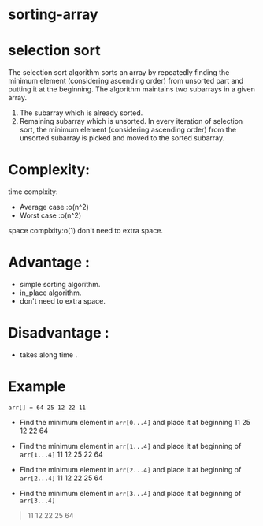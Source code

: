 # sorting-array
# selection sort

The selection sort algorithm sorts an array by repeatedly finding the minimum element (considering ascending order) from unsorted part and putting it at the beginning. The algorithm maintains two subarrays in a given array.
1) The subarray which is already sorted. 
2) Remaining subarray which is unsorted.
In every iteration of selection sort, the minimum element (considering ascending order) from the unsorted subarray is picked and moved to the sorted subarray.


# Complexity:
time complxity:
- Average case :o(n^2)
- Worst case :o(n^2)


space complxity:o(1)
don't need to extra space. 

# Advantage :
- simple sorting algorithm.
- in_place algorithm.
- don't need to extra space. 

# Disadvantage :
- takes along time .

# Example

 `arr[] = 64 25 12 22 11`

- Find the minimum element in `arr[0...4]`
 and place it at beginning
11 25 12 22 64

- Find the minimum element in `arr[1...4]`
 and place it at beginning of `arr[1...4]`
11 12 25 22 64

- Find the minimum element in `arr[2...4]`
 and place it at beginning of `arr[2...4]`
11 12 22 25 64

- Find the minimum element in `arr[3...4]`
 and place it at beginning of `arr[3...4]`
> 11 12 22 25 64 
